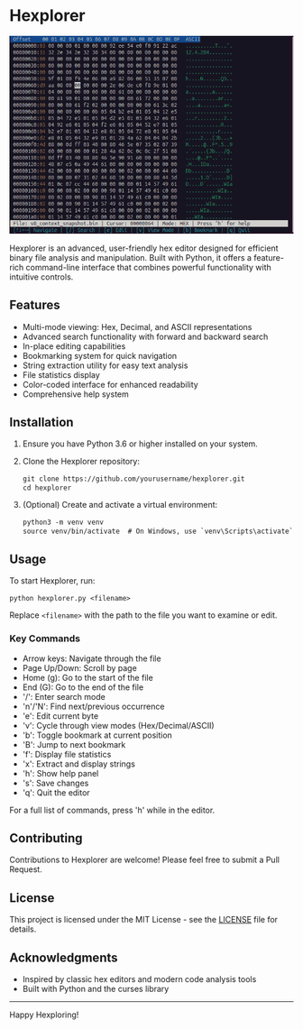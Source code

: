 # Hexplorer

![Hexplorer CLI](https://raw.githubusercontent.com/pwd0kernel/Hexplorer/main/Screenshot%20from%202024-08-24%2020-08-59.png)

Hexplorer is an advanced, user-friendly hex editor designed for efficient binary file analysis and manipulation. Built with Python, it offers a feature-rich command-line interface that combines powerful functionality with intuitive controls.

## Features

- Multi-mode viewing: Hex, Decimal, and ASCII representations
- Advanced search functionality with forward and backward search
- In-place editing capabilities
- Bookmarking system for quick navigation
- String extraction utility for easy text analysis
- File statistics display
- Color-coded interface for enhanced readability
- Comprehensive help system

## Installation

1. Ensure you have Python 3.6 or higher installed on your system.

2. Clone the Hexplorer repository:
   ```
   git clone https://github.com/yourusername/hexplorer.git
   cd hexplorer
   ```

3. (Optional) Create and activate a virtual environment:
   ```
   python3 -m venv venv
   source venv/bin/activate  # On Windows, use `venv\Scripts\activate`
   ```

## Usage

To start Hexplorer, run:

```
python hexplorer.py <filename>
```

Replace `<filename>` with the path to the file you want to examine or edit.

### Key Commands

- Arrow keys: Navigate through the file
- Page Up/Down: Scroll by page
- Home (g): Go to the start of the file
- End (G): Go to the end of the file
- '/': Enter search mode
- 'n'/'N': Find next/previous occurrence
- 'e': Edit current byte
- 'v': Cycle through view modes (Hex/Decimal/ASCII)
- 'b': Toggle bookmark at current position
- 'B': Jump to next bookmark
- 'f': Display file statistics
- 'x': Extract and display strings
- 'h': Show help panel
- 's': Save changes
- 'q': Quit the editor

For a full list of commands, press 'h' while in the editor.

## Contributing

Contributions to Hexplorer are welcome! Please feel free to submit a Pull Request.

## License

This project is licensed under the MIT License - see the [LICENSE](LICENSE) file for details.

## Acknowledgments

- Inspired by classic hex editors and modern code analysis tools
- Built with Python and the curses library

---

Happy Hexploring!
